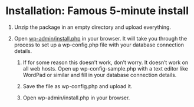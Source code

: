 # **Installation: Famous 5-minute install**  
1. Unzip the package in an empty directory and upload everything.
2. Open <ins>wp-admin/install.php</ins> in your browser. It will take you through the process to set up a wp-config.php file with your database connection details.  

      1. If for some reason this doesn’t work, don’t worry. It doesn’t work on all web hosts. Open up wp-config-sample.php with a text editor like WordPad or similar and fill in your database connection details.

      2. Save the file as wp-config.php and upload it.
      3. Open wp-admin/install.php in your browser.
  